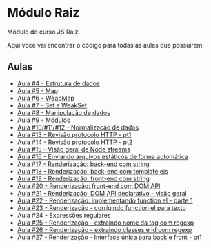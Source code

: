 # Módulo Raiz
Módulo do curso JS Raiz

Aqui você vai encontrar o código para todas as aulas que possuirem.

## Aulas
- [Aula #4 - Estrutura de dados](https://github.com/jsraiz/modulo-raiz-scripts-avulsos/blob/main/04-aula-estrutura-de-dados.js)
- [Aula #5 - Map](https://github.com/jsraiz/modulo-raiz-scripts-avulsos/blob/main/05-map.js)
- [Aula #6 - WeapMap](https://github.com/jsraiz/modulo-raiz-scripts-avulsos/blob/main/06-weakmap.js)
- [Aula #7 - Set e WeakSet](https://github.com/jsraiz/modulo-raiz-scripts-avulsos/blob/main/07-set-weakset.js)
- [Aula #8 - Manipulação de dados](https://github.com/jsraiz/modulo-raiz-scripts-avulsos/blob/main/08-manipulacao.js)
- [Aula #9 - Módulos](https://github.com/jsraiz/modulo-raiz-aula-modulos)
- [Aula #10/#11/#12 - Normalização de dados](https://github.com/jsraiz/modulo-raiz-projeto/tree/1.0.0)
- [Aula #13 - Revisão protocolo HTTP - pt1](https://github.com/jsraiz/modulo-raiz-projeto/tree/1.1.0)
- [Aula #14 - Revisão protocolo HTTP - pt2](https://github.com/jsraiz/modulo-raiz-projeto/tree/1.1.1)
- [Aula #15 - Visão geral de Node streams](https://github.com/jsraiz/modulo-raiz-streams)
- [Aula #16 - Enviando arquivos estáticos de forma automática](https://github.com/jsraiz/modulo-raiz-projeto/tree/1.1.2)
- [Aula #17 - Renderização: back-end com string](https://github.com/jsraiz/modulo-raiz-projeto/tree/1.1.3)
- [Aula #18 - Renderização: back-end com template ejs](https://github.com/jsraiz/modulo-raiz-projeto/tree/1.1.4)
- [Aula #19 - Renderização: front-end com string](https://github.com/jsraiz/modulo-raiz-projeto/tree/1.1.5)
- [Aula #20 - Renderização: front-end com DOM API](https://github.com/jsraiz/modulo-raiz-projeto/tree/1.1.6)
- [Aula #21 - Renderização: DOM API declarativo - visão geral](https://github.com/jsraiz/modulo-raiz-projeto/tree/1.1.7)
- [Aula #22 - Renderização: implementando function el - parte 1](https://github.com/jsraiz/modulo-raiz-projeto/tree/1.1.8)
- [Aula #23 - Renderização - corrigindo function el para texto](https://github.com/jsraiz/modulo-raiz-projeto/tree/1.1.9)
- Aula #24 - Expressões regulares
- [Aula #25 - Renderização - extraindo nome da tag com regexp](https://github.com/jsraiz/modulo-raiz-projeto/tree/1.1.10)
- [Aula #26 - Renderização - extraindo classes e id com regexp](https://github.com/jsraiz/modulo-raiz-projeto/tree/1.1.11)
- [Aula #27 - Renderização - Interface única para back e front - pt1](https://github.com/jsraiz/modulo-raiz-projeto/tree/1.1.12)